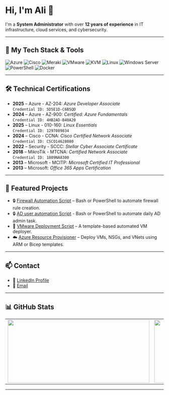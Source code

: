 # Hi, I'm Ali 👋

I'm a **System Administrator** with over **12 years of experience** in IT infrastructure, cloud services, and cybersecurity.

---

## 🧰 My Tech Stack & Tools

![Azure](https://img.shields.io/badge/Azure-0078D4?style=for-the-badge&logo=microsoftazure&logoColor=white)
![Cisco](https://img.shields.io/badge/Cisco-1BA0D7?style=for-the-badge&logo=cisco&logoColor=white)
![Meraki](https://img.shields.io/badge/Meraki-00C389?style=for-the-badge&logo=cisco&logoColor=white)
![VMware](https://img.shields.io/badge/VMware-607078?style=for-the-badge&logo=vmware&logoColor=white)
![KVM](https://img.shields.io/badge/KVM-FF6600?style=for-the-badge)
![Linux](https://img.shields.io/badge/Linux-FCC624?style=for-the-badge&logo=linux&logoColor=black)
![Windows Server](https://img.shields.io/badge/Windows_Server-0078D6?style=for-the-badge&logo=windows&logoColor=white)
![PowerShell](https://img.shields.io/badge/PowerShell-5391FE?style=for-the-badge&logo=powershell&logoColor=white)
![Docker](https://img.shields.io/badge/Docker-2496ED?style=for-the-badge&logo=docker&logoColor=white)

---

## 🛠️ Technical Certifications

- **2025** – Azure - AZ-204: *Azure Developer Associate*  
  `Credential ID: 5D5E1D-C6B5QD`
- **2024** – Azure - AZ-900: *Certified: Azure Fundamentals*  
  `Credential ID: 4HB2AD-B40A20`
- **2025** – Linux - 010-160: *Linux Essentials*  
  `Credential ID: 1297089834`
- **2024** – Cisco - CCNA: *Cisco Certified Network Associate*  
  `Credential ID: CSCO14628080`
- **2022** – Security - SCCC: *Stellar Cyber Associate Certificate*
- **2018** – MikroTik - MTCNA: *Certified Network Associate*  
  `Credential ID: 1809NA8300`
- **2013** – Microsoft - MCITP: *Microsoft Certified IT Professional*
- **2013** – Microsoft: *Office 365 Apps Certification*

---

## 📌 Featured Projects

- 🔒 [Firewall Automation Script](https://github.com/thesahebi/firewall-automation) – Bash or PowerShell to automate firewall rule creation.
- 🔒 [AD user automation Script](https://github.com/thesahebi/Powershell-AD-Scripts/tree/master) - Bash or PowerShell to automate daily AD admin task.
- 🧰 [VMware Deployment Script](https://github.com/thesahebi/vmware-deploy) – A template-based automated VM deployer.
- ☁️ [Azure Resource Provisioner](https://github.com/thesahebi/azure-deploy) – Deploy VMs, NSGs, and VNets using ARM or Bicep templates.


---

## 📫 Contact

- 💼 [LinkedIn Profile](https://www.linkedin.com/in/thesahebi/)
- 📧 [Email](mailto:your@email.com)

---

## 📊 GitHub Stats

<table>
  <tr>
    <td>
      <img src="https://github-readme-stats.vercel.app/api?username=thesahebi&show_icons=true&theme=tokyonight" width="450" height="200"/>
    </td>
    <td>
      <img src="https://github-readme-stats.vercel.app/api/top-langs/?username=thesahebi&layout=compact&theme=tokyonight" width="450" height="200"/>
    </td>
  </tr>
</table>

---


